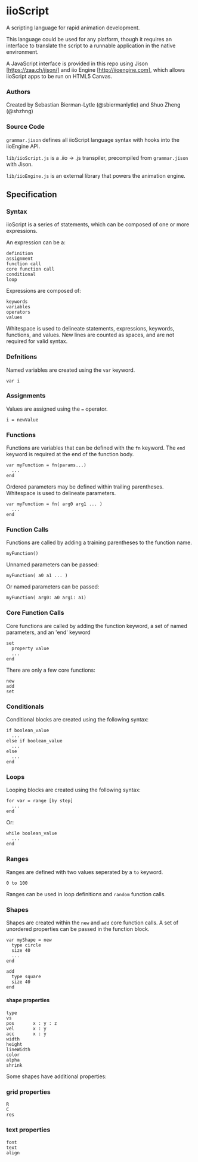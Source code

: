 # iioScript

A scripting language for rapid animation development.

This language could be used for any platform, though it requires an interface to translate the script to a runnable application in the native environment.

A JavaScript interface is provided in this repo using Jison [https://zaa.ch/jison/] and iio Engine [http://iioengine.com], which allows iioScript apps to be run on HTML5 Canvas.

### Authors

Created by Sebastian Bierman-Lytle (@sbiermanlytle) and Shuo Zheng (@shzhng)

### Source Code

`grammar.jison` defines all iioScript language syntax with hooks into the iioEngine API.

`lib/iioScript.js` is a .iio -> .js transpiler, precompiled from `grammar.jison` with Jison.

`lib/iioEngine.js` is an external library that powers the animation engine.

## Specification

### Syntax

iioScript is a series of statements, which can be composed of one or more expressions.

An expression can be a:
```
definition
assignment
function call
core function call
conditional
loop
```

Expressions are composed of:
```
keywords
variables
operators
values
```

Whitespace is used to delineate statements, expressions, keywords, functions, and values. New lines are counted as spaces, and are not required for valid syntax.

### Defnitions

Named variables are created using the `var` keyword.
```
var i
```

### Assignments

Values are assigned using the `=` operator.
```
i = newValue
```

### Functions

Functions are variables that can be defined with the `fn` keyword. The `end` keyword is required at the end of the function body.
```
var myFunction = fn(params...)
  ...
end
```

Ordered parameters may be defined within trailing parentheses. Whitespace is used to delineate parameters.
```
var myFunction = fn( arg0 arg1 ... )
  ...
end
```

### Function Calls

Functions are called by adding a training parentheses to the function name.
```
myFunction()
```

Unnamed parameters can be passed:
```
myFunction( a0 a1 ... )
```

Or named parameters can be passed:
```
myFunction( arg0: a0 arg1: a1)
```

### Core Function Calls

Core functions are called by adding the function keyword, a set of named parameters, and an 'end' keyword
```
set
  property value 
  ...
end
```

There are only a few core functions:
```
new
add
set
```

### Conditionals

Conditional blocks are created using the following syntax:
```
if boolean_value
  ...
else if boolean_value
  ...
else
  ...
end
```

### Loops

Looping blocks are created using the following syntax:
```
for var = range [by step]
  ...
end
```

Or:

```
while boolean_value
  ...
end
```

### Ranges
  
Ranges are defined with two values seperated by a `to` keyword.
```
0 to 100
```

Ranges can be used in loop definitions and `random` function calls.

### Shapes

Shapes are created within the `new` and `add` core function calls. A set of unordered properties can be passed in the function block.
```
var myShape = new 
  type circle
  size 40
  ...
end
```

```
add
  type square
  size 40
end
```

#### shape properties
```
type
vs
pos       x : y : z
vel       x : y
acc       x : y
width
height
lineWidth
color
alpha
shrink
```

Some shapes have additional properties:

### grid properties
```
R
C
res
```

### text properties
```
font
text
align
```
